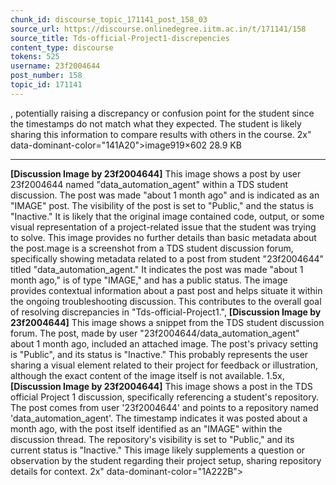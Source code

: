```yaml
---
chunk_id: discourse_topic_171141_post_158_03
source_url: https://discourse.onlinedegree.iitm.ac.in/t/171141/158
source_title: Tds-official-Project1-discrepencies
content_type: discourse
tokens: 525
username: 23f2004644
post_number: 158
topic_id: 171141
---
```


, potentially raising a discrepancy or confusion point for the student since the timestamps do not match what they expected. The student is likely sharing this information to compare results with others in the course. 2x" data-dominant-color="141A20">image919×602 28.9 KB

---

**[Discussion Image by 23f2004644]** This image shows a post by user 23f2004644 named "data_automation_agent" within a TDS student discussion. The post was made "about 1 month ago" and is indicated as an "IMAGE" post. The visibility of the post is set to "Public," and the status is "Inactive." It is likely that the original image contained code, output, or some visual representation of a project-related issue that the student was trying to solve. This image provides no further details than basic metadata about the post.mage is a screenshot from a TDS student discussion forum, specifically showing metadata related to a post from student "23f2004644" titled "data_automation_agent." It indicates the post was made "about 1 month ago," is of type "IMAGE," and has a public status. The image provides contextual information about a past post and helps situate it within the ongoing troubleshooting discussion. This contributes to the overall goal of resolving discrepancies in "Tds-official-Project1.", **[Discussion Image by 23f2004644]** This image shows a snippet from the TDS student discussion forum. The post, made by user "23f2004644/data_automation_agent" about 1 month ago, included an attached image. The post's privacy setting is "Public", and its status is "Inactive." This probably represents the user sharing a visual element related to their project for feedback or illustration, although the exact content of the image itself is not available. 1.5x, **[Discussion Image by 23f2004644]** This image shows a post in the TDS official Project 1 discussion, specifically referencing a student's repository. The post comes from user '23f2004644' and points to a repository named 'data_automation_agent'. The timestamp indicates it was posted about a month ago, with the post itself identified as an "IMAGE" within the discussion thread. The repository's visibility is set to "Public," and its current status is "Inactive." This image likely supplements a question or observation by the student regarding their project setup, sharing repository details for context. 2x" data-dominant-color="1A222B">
